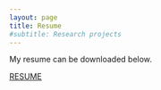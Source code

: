 ```yaml
---
layout: page
title: Resume
#subtitle: Research projects
---
```


My resume can be downloaded below.

[RESUME](papers/Resume_ABM_Musa.pdf)